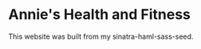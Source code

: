 Annie's Health and Fitness
==========================

This website was built from my sinatra-haml-sass-seed.